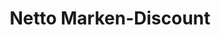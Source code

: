 ---
title: "Netto Marken-Discount"
url: /heilbronn/netto-marken-discount-joerg-ratgeb-platz/
shop: Supermarkt
---